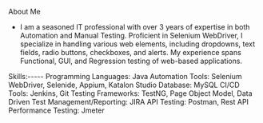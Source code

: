 About Me
+ I am a seasoned IT professional with over 3 years of expertise in both Automation and Manual Testing. Proficient in Selenium WebDriver, I specialize in handling various web elements, including dropdowns, text fields, radio buttons, checkboxes, and alerts. My experience spans Functional, GUI, and Regression testing of web-based applications.

Skills:-----
Programming Languages: Java
Automation Tools: Selenium WebDriver, Selenide, Appium, Katalon Studio
Database: MySQL
CI/CD Tools: Jenkins, Git
Testing Frameworks: TestNG, Page Object Model, Data Driven
Test Management/Reporting: JIRA
API Testing: Postman, Rest API
Performance Testing: Jmeter



